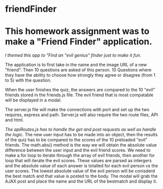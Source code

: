 # friendFinder

# This homework assignment was to make a "Friend Finder" application. 
*I themed this app to "Find an "evil genius" finder just to make it fun.*

The application is to first take in the name and the image URL of a new "friend".
Then 10 questions are asked of this person. 10 Questions where they have the ability to choose how strongly they agree or disagree (from 1 to 5) with the question.

When the user finishes the quiz, the answers are compared to the 10 "evil" friends stored in the friends.js file. The evil friend that is most compatable will be displayed in a modal.

The server.js file will make the  connections with port and set up the two requires, express and path. Server.js will also require the two route files, API and html.

*The apiRoutes.js has to handle the get and post requests as well as handle the logic.*
The new user input has to be made into an object, then the results of the quiz has to be compared to the scores of the 10 preloaded "evil" friends. 
The math.abs() method is the way we will obtain the absolute value difference between the user input and the evil friend scores. 
We need to make a for loop to iterate through the array of evil friends, then another for loop that will iterate the evil scores. These values are parsed as intergers and the absolute value of each answer is totalled for each evil person vs the user scores.
The lowest absolute value of the evil person will be conisderd the best match and that value is posted to the body. The modal will grab the AJAX post and place the name and the URL of the bestmatch and display it. 






